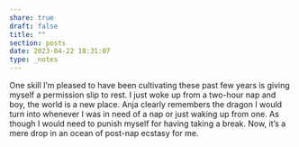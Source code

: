```yaml
---
share: true
draft: false
title: ""
section: posts
date: 2023-04-22 18:31:07
type: _notes
---
```


One skill I’m pleased to have been cultivating these past few years is giving myself a permission slip to rest. I just woke up from a two-hour nap and boy, the world is a new place. Anja clearly remembers the dragon I would turn into whenever I was in need of a nap or just waking up from one. As though I would need to punish myself for having taking a break. Now, it’s a mere drop in an ocean of post-nap ecstasy for me.
